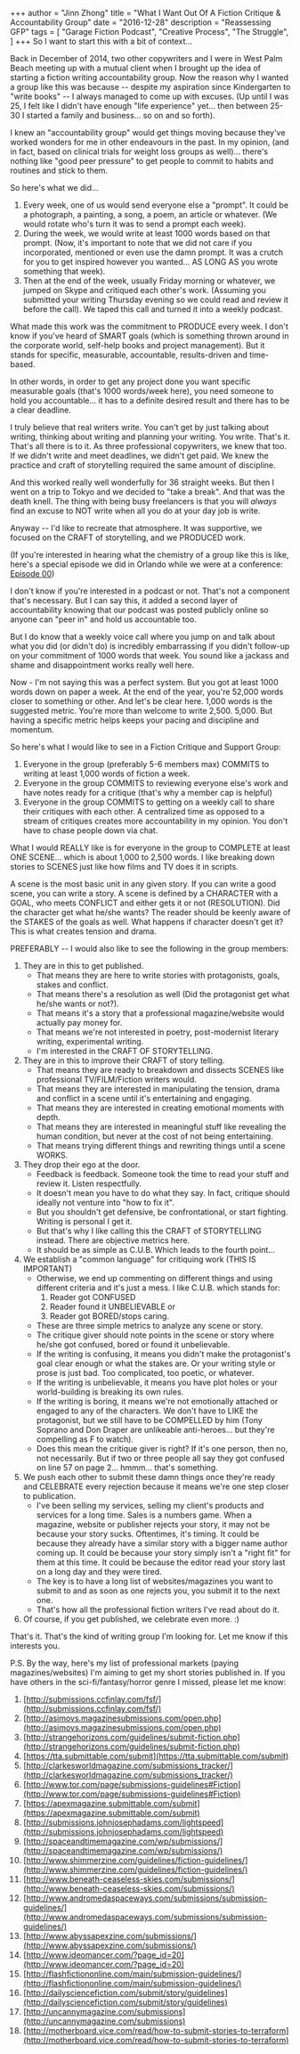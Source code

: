 +++ 
author = "Jinn Zhong" 
title = "What I Want Out Of A Fiction Critique & Accountability Group" 
date = "2016-12-28" 
description = "Reassessing GFP"
tags = [
    "Garage Fiction Podcast",
    "Creative Process",
    "The Struggle",
]
+++
So I want to start this with a bit of context... 

Back in December of 2014, two other copywriters and I were in West Palm Beach meeting up with a mutual client when I brought up the idea of starting a fiction writing accountability group. Now the reason why I wanted a group like this was because -- despite my aspiration since Kindergarten to "write books" -- I always managed to come up with excuses. (Up until I was 25, I felt like I didn't have enough "life experience" yet... then between 25-30 I started a family and business... so on and so forth).

I knew an "accountability group" would get things moving because they've worked wonders for me in other endeavours in the past. In my opinion, (and in fact, based on clinical trials for weight loss groups as well)... there's nothing like "good peer pressure" to get people to commit to habits and routines and stick to them.

So here's what we did...

1. Every week, one of us would send everyone else a "prompt". It could be a photograph, a painting, a song, a poem, an article or whatever. (We would rotate who's turn it was to send a prompt each week).
2. During the week, we would write at least 1000 words based on that prompt. (Now, it's important to note that we did not care if you incorporated, mentioned or even use the damn prompt. It was a crutch for you to get inspired however you wanted... AS LONG AS you wrote something that week).
3. Then at the end of the week, usually Friday morning or whatever, we jumped on Skype and critiqued each other's work. (Assuming you submitted your writing Thursday evening so we could read and review it before the call). We taped this call and turned it into a weekly podcast.

What made this work was the commitment to PRODUCE every week. I don't know if you've heard of SMART goals (which is something thrown around in the corporate world, self-help books and project management). But it stands for specific, measurable, accountable, results-driven and time-based.

In other words, in order to get any project done you want specific measurable goals (that's 1000 words/week here), you need someone to hold you accountable... it has to a definite desired result and there has to be a clear deadline.

I truly believe that real writers write. You can't get by just talking about writing, thinking about writing and planning your writing. You write. That's it. That's all there is to it. As three professional copywriters, we knew that too. If we didn't write and meet deadlines, we didn't get paid. We knew the practice and craft of storytelling required the same amount of discipline.

And this worked really well wonderfully for 36 straight weeks. But then I went on a trip to Tokyo and we decided to "take a break". And that was the death knell. The thing with being busy freelancers is that you will *always* find an excuse to NOT write when all you do at your day job is write.

Anyway -- I'd like to recreate that atmosphere. It was supportive, we focused on the CRAFT of storytelling, and we PRODUCED work.

(If you're interested in hearing what the chemistry of a group like this is like, here's a special episode we did in Orlando while we were at a conference: [Episode 00](https://www.dropbox.com/s/qww74s2lyf95jxd/Ep00%2002-15-2015%20Edited%20Version.mp3?dl=0))

I don't know if you're interested in a  podcast or not. That's not a component that's necessary. But I can say this, it added a second layer of accountability knowing that our podcast was posted publicly online so anyone can "peer in" and hold us accountable too.

But I do know that a weekly voice call where you jump on and talk about what you did (or didn't do) is incredibly embarrassing if you didn't follow-up on your commitment of 1000 words that week. You sound like a jackass and shame  and disappointment works really well here.

Now - I'm not saying this was a perfect system. But you got at least 1000 words down on paper a week. At the end of the year, you're 52,000 words closer to something or other. And let's be clear here. 1,000 words is the suggested metric. You're more than welcome to write 2,500. 5,000. But having a specific metric helps keeps your pacing and discipline and momentum.

So here's what I would like to see in a Fiction Critique and Support Group:

1. Everyone in the group (preferably 5-6 members max) COMMITS to writing at least 1,000 words of fiction a week.
2. Everyone in the group COMMITS to reviewing everyone else's work and have notes ready for a critique (that's why a member cap is helpful)
3. Everyone in the group COMMITS to getting on a weekly call to share their critiques with each other. A centralized time as opposed to a stream of critiques creates more accountability in my opinion. You don't have to chase people down via chat.

What I would REALLY like is for everyone in the group to COMPLETE at least ONE SCENE...  which is about 1,000 to 2,500 words. I like breaking down stories to SCENES just like how films and TV does it in scripts. 

A scene is the most basic unit in any given story. If you can write a good scene, you can write a story. A scene is defined by a CHARACTER with a GOAL, who  meets CONFLICT and either gets it or not (RESOLUTION).  Did the character get what he/she wants? The reader should be keenly aware of the STAKES of the goals as well. What happens if character doesn't get it? This is what creates tension and drama.


PREFERABLY -- I would also like to see the following in the group members:

1. They are in this to get published. 
    * That means they are here to write stories with protagonists, goals, stakes and conflict. 
    * That means there's a resolution as well (Did the protagonist get what he/she wants or not?).
    * That means it's a story that a professional magazine/website would actually pay money for.
    * That means we're not interested in poetry, post-modernist literary writing, experimental writing.
    * I'm interested in the CRAFT OF STORYTELLING.
2. They are in this to improve their CRAFT of story telling.
    * That means they are ready to breakdown and dissects SCENES like professional TV/FILM/Fiction writers would.
    * That means they are interested in manipulating the tension, drama and conflict in a scene until it's entertaining and engaging.
    * That means they are interested in creating emotional moments with depth.
    * That means they are interested in meaningful stuff like revealing the human condition, but never  at the cost of not being entertaining.
    * That means trying different things and rewriting things until a scene WORKS.
3. They drop their ego at the door.
    * Feedback is feedback. Someone took the time to read your stuff and review it. Listen respectfully.
    * It doesn't mean you have to do what they say. In fact, critique should ideally not venture into "how to fix it".
    * But you shouldn't get defensive, be confrontational, or start fighting. Writing is personal I get it.
    * But that's why I like calling this the CRAFT of STORYTELLING instead. There are objective metrics here.
    * It should be as simple as C.U.B. Which leads to the fourth point...
4. We establish a "common language" for critiquing work (THIS IS IMPORTANT)
    * Otherwise, we end up commenting on different things and using different criteria and it's just a mess. I like C.U.B. which stands for:
        1. Reader got CONFUSED
        2. Reader found it UNBELIEVABLE or 
        3. Reader got BORED/stops caring.
    * These are three simple metrics to analyze any scene or story.
    * The critique giver should note points in the scene or story where he/she got confused, bored or found it unbelievable.
    * If the writing is confusing, it means you didn't make the protagonist's goal clear enough or what the stakes are. Or your writing style or prose is just bad. Too complicated, too poetic, or whatever.
    * If the writing is unbelievable, it means you have plot holes or your world-building is breaking its own rules.
    * If the writing is boring, it means we're not emotionally attached or engaged to any of the characters.  We don't have to LIKE the protagonist, but we still have to be COMPELLED by him (Tony Soprano and Don Draper are unlikeable anti-heroes... but they're compelling as F to watch).
    * Does this mean the critique giver is right? If it's one person, then no, not necessarily. But if two or three people all say they got confused on line 57 on page 2... hmmm... that's something.
5. We push each other to submit these damn things once they're ready and CELEBRATE every rejection because it means we're one step closer to publication.
    * I've been selling my services, selling my client's products and services for a long time. Sales is a numbers game. When a magazine, website or publisher rejects your story, it may not be because your story sucks. Oftentimes, it's timing. It could be because they already have a similar story with a bigger name author coming up. It could be because your story simply isn't a "right fit" for them at this time. It could be because the editor read your story last on a long day and they were tired.
    * The key is to have a long list of websites/magazines you want to submit to and as soon as one rejects you, you submit it to the next one.
    * That's how all the professional fiction writers I've read about do it.
6. Of course, if you get published, we celebrate even more. :)

That's it. That's the kind of writing group I'm looking for. Let me know if this interests you.

P.S. By the way, here's my list of professional markets (paying magazines/websites) I'm aiming to get my short stories published in. If you have others in the sci-fi/fantasy/horror genre I missed, please let me know:

1. [http://submissions.ccfinlay.com/fsf/](http://submissions.ccfinlay.com/fsf/)
2. [http://asimovs.magazinesubmissions.com/open.php](http://asimovs.magazinesubmissions.com/open.php)
3. [http://strangehorizons.com/guidelines/submit-fiction.php](http://strangehorizons.com/guidelines/submit-fiction.php)
4. [https://tta.submittable.com/submit](https://tta.submittable.com/submit)
5. [http://clarkesworldmagazine.com/submissions_tracker/](http://clarkesworldmagazine.com/submissions_tracker/)
6. [http://www.tor.com/page/submissions-guidelines#Fiction](http://www.tor.com/page/submissions-guidelines#Fiction)
7. [https://apexmagazine.submittable.com/submit](https://apexmagazine.submittable.com/submit)
8. [http://submissions.johnjosephadams.com/lightspeed](http://submissions.johnjosephadams.com/lightspeed)
9. [http://spaceandtimemagazine.com/wp/submissions/](http://spaceandtimemagazine.com/wp/submissions/)
10. [http://www.shimmerzine.com/guidelines/fiction-guidelines/](http://www.shimmerzine.com/guidelines/fiction-guidelines/)
11. [http://www.beneath-ceaseless-skies.com/submissions/](http://www.beneath-ceaseless-skies.com/submissions/)
12. [http://www.andromedaspaceways.com/submissions/submission-guidelines/](http://www.andromedaspaceways.com/submissions/submission-guidelines/)
13. [http://www.abyssapexzine.com/submissions/](http://www.abyssapexzine.com/submissions/)
14. [http://www.ideomancer.com/?page_id=20](http://www.ideomancer.com/?page_id=20)
15. [http://flashfictiononline.com/main/submission-guidelines/](http://flashfictiononline.com/main/submission-guidelines/)
16. [http://dailysciencefiction.com/submit/story/guidelines](http://dailysciencefiction.com/submit/story/guidelines)
17. [http://uncannymagazine.com/submissions](http://uncannymagazine.com/submissions)
18. [http://motherboard.vice.com/read/how-to-submit-stories-to-terraform](http://motherboard.vice.com/read/how-to-submit-stories-to-terraform)
